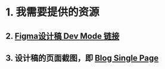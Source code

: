 # 1. 我需要提供的资源

## 2. [Figma设计稿 Dev Mode 链接](https://www.figma.com/design/dM1LdOkhq6vHa6BXYnVka3/Blog-website-single-page-(Community)?node-id=1-2&m=dev)

## 3. 设计稿的页面截图，即 [Blog Single Page](resource-i-need-to-provide/blog-single-page.jpg)
